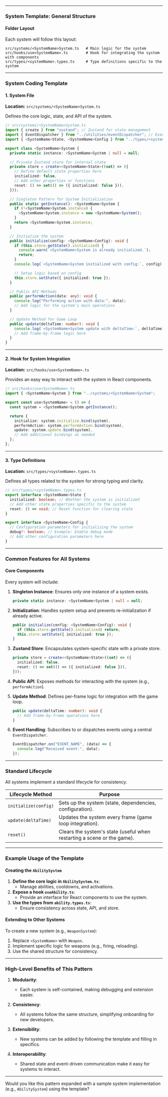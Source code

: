 
---

### **System Template: General Structure**

#### **Folder Layout**
Each system will follow this layout:
```plaintext
src/systems/<SystemName>System.ts   # Main logic for the system
src/hooks/use<SystemName>.ts        # Hook for integrating the system with components
src/types/<systemName>.types.ts     # Type definitions specific to the system
```

---

### **System Coding Template**

#### **1. System File**
**Location:** `src/systems/<SystemName>System.ts`

Defines the core logic, state, and API of the system.

```typescript
// src/systems/<SystemName>System.ts
import { create } from "zustand"; // Zustand for state management
import { EventDispatcher } from "../utilities/eventDispatcher"; // Event management
import { <SystemName>State, <SystemName>Config } from "../types/<systemName>.types";

export class <SystemName>System {
  private static instance: <SystemName>System | null = null;

  // Private Zustand store for internal state
  private store = create<<SystemName>State>((set) => ({
    // Define default state properties here
    initialized: false,
    // Add other properties or functions
    reset: () => set(() => ({ initialized: false })),
  }));

  // Singleton Pattern for System Initialization
  public static getInstance(): <SystemName>System {
    if (!<SystemName>System.instance) {
      <SystemName>System.instance = new <SystemName>System();
    }
    return <SystemName>System.instance;
  }

  // Initialize the system
  public initialize(config: <SystemName>Config): void {
    if (this.store.getState().initialized) {
      console.warn(`<SystemName>System is already initialized.`);
      return;
    }
    console.log(`<SystemName>System initialized with config:`, config);

    // Setup logic based on config
    this.store.setState({ initialized: true });
  }

  // Public API Methods
  public performAction(data: any): void {
    console.log("Performing action with data:", data);
    // Add logic for the system's main operations
  }

  // Update Method for Game Loop
  public update(deltaTime: number): void {
    console.log(`<SystemName>System update with deltaTime:`, deltaTime);
    // Add frame-by-frame logic here
  }
}
```

---

#### **2. Hook for System Integration**
**Location:** `src/hooks/use<SystemName>.ts`

Provides an easy way to interact with the system in React components.

```typescript
// src/hooks/use<SystemName>.ts
import { <SystemName>System } from "../systems/<SystemName>System";

export const use<SystemName> = () => {
  const system = <SystemName>System.getInstance();

  return {
    initialize: system.initialize.bind(system),
    performAction: system.performAction.bind(system),
    update: system.update.bind(system),
    // Add additional bindings as needed
  };
};
```

---

#### **3. Type Definitions**
**Location:** `src/types/<systemName>.types.ts`

Defines all types related to the system for strong typing and clarity.

```typescript
// src/types/<systemName>.types.ts
export interface <SystemName>State {
  initialized: boolean; // Whether the system is initialized
  // Add other state properties specific to the system
  reset: () => void; // Reset function for clearing state
}

export interface <SystemName>Config {
  // Configuration parameters for initializing the system
  debug?: boolean; // Example: Enable debug mode
  // Add other configuration parameters here
}
```

---

### **Common Features for All Systems**

#### **Core Components**
Every system will include:
1. **Singleton Instance**:
   Ensures only one instance of a system exists.
   ```typescript
   private static instance: <SystemName>System | null = null;
   ```

2. **Initialization**:
   Handles system setup and prevents re-initialization if already active.
   ```typescript
   public initialize(config: <SystemName>Config): void {
     if (this.store.getState().initialized) return;
     this.store.setState({ initialized: true });
   }
   ```

3. **Zustand Store**:
   Encapsulates system-specific state with a private store.
   ```typescript
   private store = create<<SystemName>State>((set) => ({
     initialized: false,
     reset: () => set(() => ({ initialized: false })),
   }));
   ```

4. **Public API**:
   Exposes methods for interacting with the system (e.g., `performAction`).

5. **Update Method**:
   Defines per-frame logic for integration with the game loop.
   ```typescript
   public update(deltaTime: number): void {
     // Add frame-by-frame operations here
   }
   ```

6. **Event Handling**:
   Subscribes to or dispatches events using a central `EventDispatcher`.
   ```typescript
   EventDispatcher.on("EVENT_NAME", (data) => {
     console.log("Received event:", data);
   });
   ```

---

### **Standard Lifecycle**
All systems implement a standard lifecycle for consistency.

| **Lifecycle Method** | **Purpose**                                                              |
|-----------------------|--------------------------------------------------------------------------|
| `initialize(config)`  | Sets up the system (state, dependencies, configuration).                |
| `update(deltaTime)`   | Updates the system every frame (game loop integration).                 |
| `reset()`             | Clears the system's state (useful when restarting a scene or the game). |

---

### **Example Usage of the Template**

#### Creating the `AbilitySystem`
1. **Define the core logic in `AbilitySystem.ts`**:
   - Manage abilities, cooldowns, and activations.
2. **Expose a hook `useAbility.ts`**:
   - Provide an interface for React components to use the system.
3. **Use the types from `ability.types.ts`**:
   - Ensure consistency across state, API, and store.

#### Extending to Other Systems
To create a new system (e.g., `WeaponSystem`):
1. Replace `<SystemName>` with `Weapon`.
2. Implement specific logic for weapons (e.g., firing, reloading).
3. Use the shared structure for consistency.

---

### **High-Level Benefits of This Pattern**

1. **Modularity**:
   - Each system is self-contained, making debugging and extension easier.

2. **Consistency**:
   - All systems follow the same structure, simplifying onboarding for new developers.

3. **Extensibility**:
   - New systems can be added by following the template and filling in specifics.

4. **Interoperability**:
   - Shared state and event-driven communication make it easy for systems to interact.

---

Would you like this pattern expanded with a sample system implementation (e.g., `AbilitySystem`) using the template?
